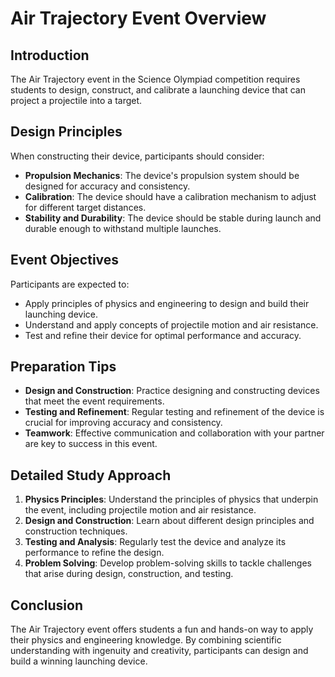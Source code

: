 # Air Trajectory Event Overview

## Introduction
The Air Trajectory event in the Science Olympiad competition requires students to design, construct, and calibrate a launching device that can project a projectile into a target.

## Design Principles
When constructing their device, participants should consider:

- **Propulsion Mechanics**: The device's propulsion system should be designed for accuracy and consistency.
- **Calibration**: The device should have a calibration mechanism to adjust for different target distances.
- **Stability and Durability**: The device should be stable during launch and durable enough to withstand multiple launches.

## Event Objectives
Participants are expected to:

- Apply principles of physics and engineering to design and build their launching device.
- Understand and apply concepts of projectile motion and air resistance.
- Test and refine their device for optimal performance and accuracy.

## Preparation Tips

- **Design and Construction**: Practice designing and constructing devices that meet the event requirements.
- **Testing and Refinement**: Regular testing and refinement of the device is crucial for improving accuracy and consistency.
- **Teamwork**: Effective communication and collaboration with your partner are key to success in this event.

## Detailed Study Approach
1. **Physics Principles**: Understand the principles of physics that underpin the event, including projectile motion and air resistance.
2. **Design and Construction**: Learn about different design principles and construction techniques.
3. **Testing and Analysis**: Regularly test the device and analyze its performance to refine the design.
4. **Problem Solving**: Develop problem-solving skills to tackle challenges that arise during design, construction, and testing.

## Conclusion
The Air Trajectory event offers students a fun and hands-on way to apply their physics and engineering knowledge. By combining scientific understanding with ingenuity and creativity, participants can design and build a winning launching device.